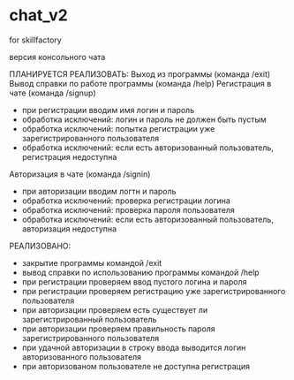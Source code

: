 # chat_v2
for skillfactory

версия консольного чата

ПЛАНИРУЕТСЯ РЕАЛИЗОВАТЬ:
Выход из программы (команда /exit)
Вывод справки по работе программы (команда /help) 
Регистрация в чате (команда /signup)
 - при регистрации вводим имя логин и пароль
 - обработка исключений: логин и пароль не должен быть пустым
 - обработка исключений: попытка регистрации уже зарегистрированного пользователя
 - обработка исключений: если есть авторизованный пользователь, регистрация недоступна
 
Авторизация в чате (команда /signin)
 - при авторизации вводим логтн и пароль
 - обработка исключений: проверка регистрации логина
 - обработка исключений: проверка пароля пользователя
 - обработка исключений: если есть авторизованный пользователь, авторизация недоступна

РЕАЛИЗОВАНО:
 - закрытие программы командой /exit
 - вывод справки по использованию программы командой /help
 - при регистрации проверяем ввод пустого логина и пароля
 - при регистрации проверяем регистрацию уже зарегистрированного пользователя
 - при авторизации проверяем есть существует ли зарегистрированный пользователь
 - при авторизации проверяем правильность пароля зарегистрированного пользователя
 - при удачной авторизации в строку ввода выводится логин авторизованного пользователя
 - при авторизованом пользователе не доступна регистрация